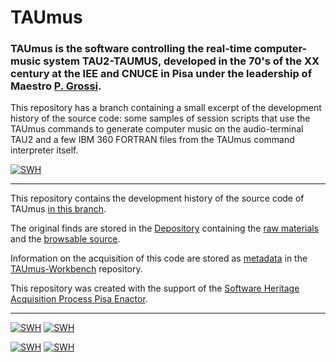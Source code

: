 # TAUmus

### TAUmus is the software controlling the real-time computer-music system TAU2-TAUMUS, developed in the 70's of the XX century at the IEE and CNUCE in Pisa under the leadership of Maestro [P. Grossi](https://github.com/Unipisa/TAUmus-Workbench/blob/master/metadata/actors.md#pietro-grossi).  

This repository has a branch containing a small excerpt of the development history of the source code: some samples of session scripts that use the TAUmus commands to generate computer music on the audio-terminal TAU2 and a few IBM 360 FORTRAN files from the TAUmus command interpreter itself. 

[![SWH](https://archive.softwareheritage.org/badge/origin/https://github.com/Unipisa/TAUmus/)](https://archive.softwareheritage.org/browse/origin/https://github.com/Unipisa/TAUmus/)

-------------------

This repository contains the development history of the source code of TAUmus 
[in this branch](https://github.com/Unipisa/TAUmus/tree/SourceCode/). 

The original finds are stored in the [Depository](https://github.com/Unipisa/TAUmus-Depository) containing the [raw materials](https://github.com/Unipisa/TAUmus-Depository/tree/master/raw_materials) and the [browsable source](https://github.com/Unipisa/TAUmus-Depository/tree/master/browsable_source).

Information on the acquisition of this code are stored as [metadata](https://github.com/Unipisa/TAUmus-Workbench/tree/master/metadata) in the [TAUmus-Workbench](https://github.com/Unipisa/TAUmus-Workbench) repository.

This repository was created with the support of the 
[Software Heritage Acquisition Process Pisa Enactor](https://github.com/Unipisa/SWHAPPE).

-------------------

[![SWH](https://archive.softwareheritage.org/badge/swh:1:rel:f4339ba011f61cdd1af6dbb62cfb989cb12c9fbe;origin=https://github.com/Unipisa/TAUmus/)](https://archive.softwareheritage.org/swh:1:rel:f4339ba011f61cdd1af6dbb62cfb989cb12c9fbe;origin=https://github.com/Unipisa/TAUmus/)
[![SWH](https://archive.softwareheritage.org/badge/swh:1:rev:be97ff85eb836773e0af90490bea376e52fce579;origin=https://github.com/Unipisa/TAUmus/)](https://archive.softwareheritage.org/swh:1:rev:be97ff85eb836773e0af90490bea376e52fce579;origin=https://github.com/Unipisa/TAUmus/)


[![SWH](https://archive.softwareheritage.org/badge/swh:1:rel:1b4b04cbfe6e21904ef1ea1bc26292dc15ddb724;origin=https://github.com/Unipisa/TAUmus/)](https://archive.softwareheritage.org/swh:1:rel:1b4b04cbfe6e21904ef1ea1bc26292dc15ddb724;origin=https://github.com/Unipisa/TAUmus/)
[![SWH](https://archive.softwareheritage.org/badge/swh:1:rev:a99524ee7445de7dc057cf90aa4b60355d6bae60;origin=https://github.com/Unipisa/TAUmus/)](https://archive.softwareheritage.org/swh:1:rev:a99524ee7445de7dc057cf90aa4b60355d6bae60;origin=https://github.com/Unipisa/TAUmus/)
